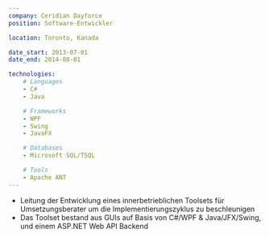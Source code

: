 ```yaml
---
company: Ceridian Dayforce
position: Software-Entwickler

location: Toronto, Kanada

date_start: 2013-07-01
date_end: 2014-08-01

technologies:
    # Languages
    - C#
    - Java

    # Frameworks
    - WPF
    - Swing
    - JavaFX

    # Databases
    - Microsoft SQL/TSQL

    # Tools
    - Apache ANT
---
```

* Leitung der Entwicklung eines innerbetrieblichen Toolsets für Umsetzungsberater um die Implementierungszyklus zu beschleunigen
* Das Toolset bestand aus GUIs auf Basis von C#/WPF & Java/JFX/Swing, und einem ASP.NET Web API Backend

